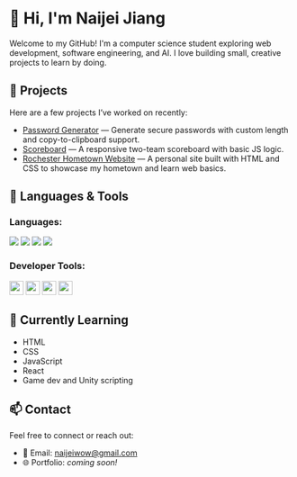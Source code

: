 # 👋 Hi, I'm Naijei Jiang

Welcome to my GitHub! I'm a computer science student exploring web development, software engineering, and AI. I love building small, creative projects to learn by doing.

## 🔭 Projects

Here are a few projects I’ve worked on recently:

- [Password Generator](https://github.com/Naijei1/Password-Generator) — Generate secure passwords with custom length and copy-to-clipboard support.
- [Scoreboard](https://github.com/Naijei1/Scoreboard) — A responsive two-team scoreboard with basic JS logic.
- [Rochester Hometown Website](https://github.com/Naijei1/Rochester-Web) — A personal site built with HTML and CSS to showcase my hometown and learn web basics.

## 🧰 Languages & Tools

### Languages:

<p align="left">
  <a href="https://developer.mozilla.org/en-US/docs/Web/HTML" target="_blank" style="text-decoration: none;">
    <img src="https://img.shields.io/badge/HTML5-E34F26?style=for-the-badge&logo=html5&logoColor=white" />
  </a>
  <a href="https://developer.mozilla.org/en-US/docs/Web/CSS" target="_blank" style="text-decoration: none;">
    <img src="https://img.shields.io/badge/CSS3-1572B6?style=for-the-badge&logo=css3&logoColor=white" />
  </a>
  <a href="https://developer.mozilla.org/en-US/docs/Web/JavaScript" target="_blank" style="text-decoration: none;">
    <img src="https://img.shields.io/badge/JavaScript-F7DF1E?style=for-the-badge&logo=javascript&logoColor=black" />
  </a>
  <a href="https://www.java.com/" target="_blank" style="text-decoration: none;">
    <img src="https://img.shields.io/badge/Java-007396?style=for-the-badge&logo=java&logoColor=white" />
  </a>
</p>

### Developer Tools:

<p align="left">
  <a href="https://code.visualstudio.com/" target="_blank" style="text-decoration: none;">
    <img src="https://custom-icon-badges.demolab.com/badge/Visual%20Studio-5C2D91.svg?&logo=visual-studio&logoColor=white" height="25px"/>
  </a>
  <a href="https://www.jetbrains.com/idea/" target="_blank" style="text-decoration: none;">
    <img src="https://img.shields.io/badge/IntelliJIDEA-000000.svg?logo=intellij-idea&logoColor=white" height="25px"/>
  </a>
  <a href="https://github.com/" target="_blank" style="text-decoration: none;">
    <img src="https://img.shields.io/badge/GitHub-%23121011.svg?logo=github&logoColor=white" height="25px"/>
  </a>
  <a href="https://vercel.com/" target="_blank" style="text-decoration: none;">
    <img src="https://img.shields.io/badge/Vercel-%23000000.svg?logo=vercel&logoColor=white" height="25px"/>
  </a>
</p>




## 🌱 Currently Learning

- HTML
- CSS
- JavaScript
- React
- Game dev and Unity scripting

## 📫 Contact

Feel free to connect or reach out:

- 📧 Email: [naijeiwow@gmail.com](mailto:naijeiwow@gmail.com)
- 🌐 Portfolio: *coming soon!*
